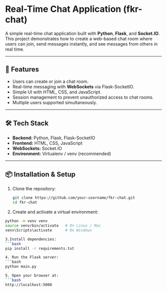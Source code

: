 # Real-Time Chat Application (fkr-chat)

A simple real-time chat application built with **Python**, **Flask**, and **Socket.IO**.  
This project demonstrates how to create a web-based chat room where users can join, send messages instantly, and see messages from others in real time.

---

## 🚀 Features

- Users can create or join a chat room.  
- Real-time messaging with **WebSockets** via Flask-SocketIO.  
- Simple UI with HTML, CSS, and JavaScript.  
- Session management to prevent unauthorized access to chat rooms.  
- Multiple users supported simultaneously.  

---

## 🛠️ Tech Stack

- **Backend:** Python, Flask, Flask-SocketIO  
- **Frontend:** HTML, CSS, JavaScript  
- **WebSockets:** Socket.IO  
- **Environment:** Virtualenv / venv (recommended)  

---

## 📦 Installation & Setup

1. Clone the repository:
   ```bash
   git clone https://github.com/your-username/fkr-chat.git
   cd fkr-chat


 2. Create and activate a virtual environment:
   ```bash
   python -m venv venv
   source venv/bin/activate   # On Linux / Mac
   venv\Scripts\activate      # On Windows

 3.Install dependencies:
   ```bash
   pip install -r requirements.txt

 4. Run the Flask server:
   ```bash
   python main.py

 5. Open your browser at:
   ```bash
   http://localhost:5000
